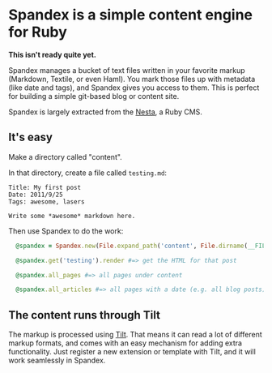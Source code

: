 Spandex is a simple content engine for Ruby
===========================================

**This isn't ready quite yet.**

Spandex manages a bucket of text files written in your favorite markup (Markdown, Textile, or even Haml). You mark those files up with metadata (like date and tags), and Spandex gives you access to them. This is perfect for building a simple git-based blog or content site.

Spandex is largely extracted from the [Nesta](http://nestacms.com/), a Ruby CMS.

It's easy
---------

Make a directory called "content".

In that directory, create a file called `testing.md`:

```
Title: My first post
Date: 2011/9/25
Tags: awesome, lasers

Write some *awesome* markdown here.
```

Then use Spandex to do the work:

```ruby
  @spandex = Spandex.new(File.expand_path('content', File.dirname(__FILE__))

  @spandex.get('testing').render #=> get the HTML for that post

  @spandex.all_pages #=> all pages under content

  @spandex.all_articles #=> all pages with a date (e.g. all blog posts)
```

The content runs through Tilt
-----------------------------

The markup is processed using [Tilt](https://github.com/rtomayko/tilt). That means it can read a lot of different markup formats, and comes with an easy mechanism for adding extra functionality. Just register a new extension or template with Tilt, and it will work seamlessly in Spandex.